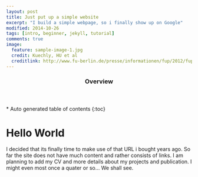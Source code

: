 ```yaml
---
layout: post
title: Just put up a simple website
excerpt: "I build a simple webpage, so i finally show up on Google"
modified: 2014-10-26
tags: [intro, beginner, jekyll, tutorial]
comments: true
image:
  feature: sample-image-1.jpg
  credit: Kuechly, HU et al
  creditlink: http://www.fu-berlin.de/presse/informationen/fup/2012/fup_12_252/
---
```


<section id="table-of-contents" class="toc">
  <header>
    <h3>Overview</h3>
  </header>
<div id="drawer" markdown="1">
*  Auto generated table of contents
{:toc}
</div>
</section><!-- /#table-of-contents -->

# Hello World
I decided that its finally time to make use of that URL i bought years ago. So far the site does not have much content and rather consists of links. I am planning to add my CV and more details about my projects and publication. I might even most once a quater or so... We shall see.
